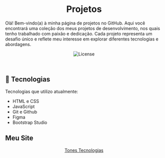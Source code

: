  
<h1 align="center"> Projetos </h1>

<p align="center">

Olá! Bem-vindo(a) à minha página de projetos no GitHub. Aqui você encontrará uma coleção dos meus projetos de desenvolvimento, nos quais tenho trabalhado com paixão e dedicação. Cada projeto representa um desafio único e reflete meu interesse em explorar diferentes tecnologias e abordagens.

</p>


<p align="center">
  <img alt="License" src="https://tonestecnologias.com.br/assets/img/office-g78df4e0e1_1280.jpg">
</p>

<br>


## 🚀 Tecnologias

Tecnologias que utilizo atualmente:

- HTML e CSS
- JavaScript
- Git e Github
- Figma
- Bootstrap Studio

## Meu Site

<p align="center">
  <a href="https://tonestecnologias.com.br/index.html">Tones Tecnologias</a>
</p>
